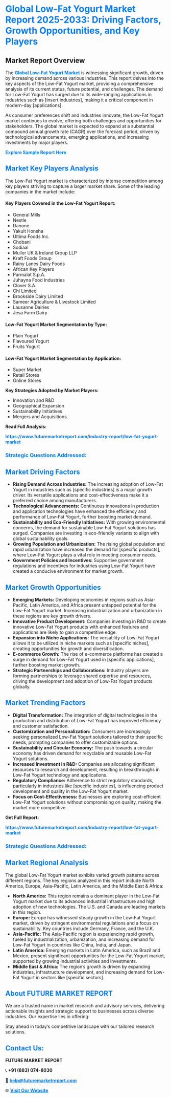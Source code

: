 <h1 style="color: #007BFF;">Global Low-Fat Yogurt Market Report 2025-2033: Driving Factors, Growth Opportunities, and Key Players</h1>

<section id="overview">
<h2>Market Report Overview</h2>
<p>The <a href="https://www.futuremarketreport.com/industry-report/low-fat-yogurt-market" style="color: #007BFF; text-decoration: none;"><strong>Global Low-Fat Yogurt Market</strong></a> is witnessing significant growth, driven by increasing demand across various industries. This report delves into the key aspects of the Low-Fat Yogurt market, providing a comprehensive analysis of its current status, future potential, and challenges. The demand for Low-Fat Yogurt has surged due to its wide-ranging applications in industries such as [insert industries], making it a critical component in modern-day [applications].</p>
<p>As consumer preferences shift and industries innovate, the Low-Fat Yogurt market continues to evolve, offering both challenges and opportunities for stakeholders. The global market is expected to expand at a substantial compound annual growth rate (CAGR) over the forecast period, driven by technological advancements, emerging applications, and increasing investments by major players.</p>
</section>

<section id="overview">
<p><a href="https://www.futuremarketreport.com/request-sample/reportId=57686" style="color: #007BFF; text-decoration: none;"><strong>Explore Sample Report Here</strong></a></p>
</section>

<section id="key-players">
<h2 style="color: #007BFF;">Market Key Players Analysis</h2>
<p>The Low-Fat Yogurt market is characterized by intense competition among key players striving to capture a larger market share. Some of the leading companies in the market include:</p>
<h4>Key Players Covered in the Low-Fat Yogurt Report:</h4>
<ul><li>General Mills</li><li>Nestle</li><li>Danone</li><li>Yakult Honsha</li><li>Ultima Foods Inc.</li><li>Chobani</li><li>Sodiaal</li><li>Muller UK &amp; Ireland Group LLP</li><li>Kraft Foods Group</li><li>Rainy Lanes Dairy Foods</li><li>African Key Players</li><li>Parmalat S.p.A.</li><li>Juhayna Food Industries</li><li>Clover S.A.</li><li>Chi Limited</li><li>Brookside Dairy Limited</li><li>Sameer Agriculture &amp; Livestock Limited</li><li>Lausanne Dairies</li><li>Jesa Farm Dairy</li></ul>
<h4>Low-Fat Yogurt Market Segmentation by Type:</h4>
<ul><li>Plain Yogurt</li><li>Flavoured Yogurt</li><li>Fruits Yogurt</li></ul>

<h4>Low-Fat Yogurt Market Segmentation by Application:</h4>
<ul><li>Super Market</li><li>Retail Stores</li><li>Online Stores</li></ul>
<p><strong>Key Strategies Adopted by Market Players:</strong></p>
<ul>
<li>Innovation and R&D</li>
<li>Geographical Expansion</li>
<li>Sustainability Initiatives</li>
<li>Mergers and Acquisitions</li>
</ul>
</section>

<section>
<p><strong>Read Full Analysis: </strong></p><a href="https://www.futuremarketreport.com/industry-report/low-fat-yogurt-market" style="color: #007BFF; text-decoration: none;"><strong>https://www.futuremarketreport.com/industry-report/low-fat-yogurt-market</strong></a>
<h3 style="color: #007BFF;">Strategic Questions Addressed:</h3>
</section>

<section id="driving-factors">
<h2 style="color: #007BFF;">Market Driving Factors</h2>
<ul>
<li><strong>Rising Demand Across Industries:</strong> The increasing adoption of Low-Fat Yogurt in industries such as [specific industries] is a major growth driver. Its versatile applications and cost-effectiveness make it a preferred choice among manufacturers.</li>
<li><strong>Technological Advancements:</strong> Continuous innovations in production and application technologies have enhanced the efficiency and performance of Low-Fat Yogurt, further boosting market demand.</li>
<li><strong>Sustainability and Eco-Friendly Initiatives:</strong> With growing environmental concerns, the demand for sustainable Low-Fat Yogurt solutions has surged. Companies are investing in eco-friendly variants to align with global sustainability goals.</li>
<li><strong>Growing Population and Urbanization:</strong> The rising global population and rapid urbanization have increased the demand for [specific products], where Low-Fat Yogurt plays a vital role in meeting consumer needs.</li>
<li><strong>Government Policies and Incentives:</strong> Supportive government regulations and incentives for industries using Low-Fat Yogurt have created a conducive environment for market growth.</li>
</ul>
</section>

<section id="growth-opportunities">
<h2 style="color: #007BFF;">Market Growth Opportunities</h2>
<ul>
<li><strong>Emerging Markets:</strong> Developing economies in regions such as Asia-Pacific, Latin America, and Africa present untapped potential for the Low-Fat Yogurt market. Increasing industrialization and urbanization in these regions are key growth drivers.</li>
<li><strong>Innovative Product Development:</strong> Companies investing in R&D to create innovative Low-Fat Yogurt products with enhanced features and applications are likely to gain a competitive edge.</li>
<li><strong>Expansion into Niche Applications:</strong> The versatility of Low-Fat Yogurt allows it to be utilized in niche markets such as [specific niches], creating opportunities for growth and diversification.</li>
<li><strong>E-commerce Growth:</strong> The rise of e-commerce platforms has created a surge in demand for Low-Fat Yogurt used in [specific applications], further boosting market growth.</li>
<li><strong>Strategic Partnerships and Collaborations:</strong> Industry players are forming partnerships to leverage shared expertise and resources, driving the development and adoption of Low-Fat Yogurt products globally.</li>
</ul>
</section>

<section id="trending-factors">
<h2 style="color: #007BFF;">Market Trending Factors</h2>
<ul>
<li><strong>Digital Transformation:</strong> The integration of digital technologies in the production and distribution of Low-Fat Yogurt has improved efficiency and customer satisfaction.</li>
<li><strong>Customization and Personalization:</strong> Consumers are increasingly seeking personalized Low-Fat Yogurt solutions tailored to their specific needs, prompting companies to offer customizable options.</li>
<li><strong>Sustainability and Circular Economy:</strong> The push towards a circular economy has driven demand for recyclable and reusable Low-Fat Yogurt solutions.</li>
<li><strong>Increased Investment in R&D:</strong> Companies are allocating significant resources to research and development, resulting in breakthroughs in Low-Fat Yogurt technology and applications.</li>
<li><strong>Regulatory Compliance:</strong> Adherence to strict regulatory standards, particularly in industries like [specific industries], is influencing product development and quality in the Low-Fat Yogurt market.</li>
<li><strong>Focus on Cost-Effectiveness:</strong> Businesses are exploring cost-efficient Low-Fat Yogurt solutions without compromising on quality, making the market more competitive.</li>
</ul>
</section>

<section>
<p><strong>Get Full Report: </strong></p><a href="https://www.futuremarketreport.com/industry-report/low-fat-yogurt-market" style="color: #007BFF; text-decoration: none;"><strong>https://www.futuremarketreport.com/industry-report/low-fat-yogurt-market</strong></a>
<h3 style="color: #007BFF;">Strategic Questions Addressed:</h3>
</section>


<section id="regional-analysis">
<h2 style="color: #007BFF;">Market Regional Analysis</h2>
<p>The global Low-Fat Yogurt market exhibits varied growth patterns across different regions. The key regions analyzed in this report include North America, Europe, Asia-Pacific, Latin America, and the Middle East & Africa:</p>
<ul>
<li><strong>North America:</strong> This region remains a dominant player in the Low-Fat Yogurt market due to its advanced industrial infrastructure and high adoption of new technologies. The U.S. and Canada are leading markets in this region.</li>
<li><strong>Europe:</strong> Europe has witnessed steady growth in the Low-Fat Yogurt market, driven by stringent environmental regulations and a focus on sustainability. Key countries include Germany, France, and the U.K.</li>
<li><strong>Asia-Pacific:</strong> The Asia-Pacific region is experiencing rapid growth, fueled by industrialization, urbanization, and increasing demand for Low-Fat Yogurt in countries like China, India, and Japan.</li>
<li><strong>Latin America:</strong> Emerging markets in Latin America, such as Brazil and Mexico, present significant opportunities for the Low-Fat Yogurt market, supported by growing industrial activities and investments.</li>
<li><strong>Middle East & Africa:</strong> The region’s growth is driven by expanding industries, infrastructure development, and increasing demand for Low-Fat Yogurt in sectors like [specific sectors].</li>
</ul>
</section>

<footer>
<h2 style="color: #007BFF;">About FUTURE MARKET REPORT</h2>
<p>We are a trusted name in market research and advisory services, delivering actionable insights and strategic support to businesses across diverse industries. Our expertise lies in offering:</p>

<p>Stay ahead in today’s competitive landscape with our tailored research solutions.</p>

<h2 style="color: #007BFF;">Contact Us:</h2>
<p><strong>FUTURE MARKET REPORT</strong></p>
<p>📞 <strong>+91 (883) 074-8030</strong></p>
<p>📧 <strong><a href="mailto:help@futuremarketreport.com" style="color: #007BFF;">help@futuremarketreport.com</a></strong></p>
<p>🌐 <strong><a href="https://www.futuremarketreport.com/" style="color: #007BFF;">Visit Our Website</a></strong></p>
</footer>